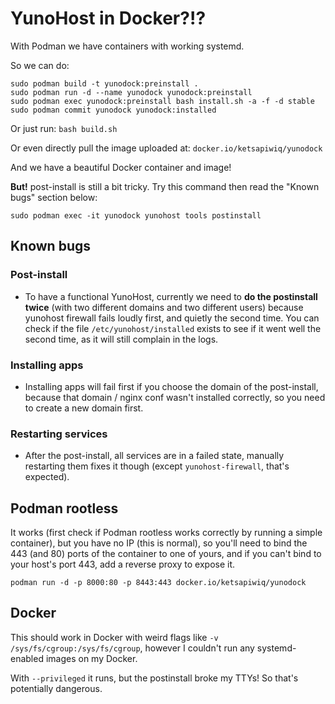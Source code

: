 # YunoHost in Docker?!?

With Podman we have containers with working systemd.

So we can do:
```
sudo podman build -t yunodock:preinstall .
sudo podman run -d --name yunodock yunodock:preinstall
sudo podman exec yunodock:preinstall bash install.sh -a -f -d stable
sudo podman commit yunodock yunodock:installed
```

Or just run:
`bash build.sh`

Or even directly pull the image uploaded at: `docker.io/ketsapiwiq/yunodock`

And we have a beautiful Docker container and image!

**But!** post-install is still a bit tricky. Try this command then read the "Known bugs" section below:

`sudo podman exec -it yunodock yunohost tools postinstall`

## Known bugs
### Post-install
- To have a functional YunoHost, currently we need to **do the postinstall twice** (with two different domains and two different users) because yunohost firewall fails loudly first, and quietly the second time. You can check if the file `/etc/yunohost/installed` exists to see if it went well the second time, as it will still complain in the logs.

### Installing apps
- Installing apps will fail first if you choose the domain of the post-install, because that domain / nginx conf wasn't installed correctly, so you need to create a new domain first.

### Restarting services
- After the post-install, all services are in a failed state, manually restarting them fixes it though (except `yunohost-firewall`, that's expected).

## Podman rootless

It works (first check if Podman rootless works correctly by running a simple container), but you have no IP (this is normal), so you'll need to bind the 443 (and 80) ports of the container to one of yours, and if you can't bind to your host's port 443, add a reverse proxy to expose it.

`podman run -d -p 8000:80 -p 8443:443 docker.io/ketsapiwiq/yunodock`

## Docker

This should work in Docker with weird flags like `-v /sys/fs/cgroup:/sys/fs/cgroup`, however I couldn't run any systemd-enabled images on my Docker.

With `--privileged` it runs, but the postinstall broke my TTYs! So that's potentially dangerous.
